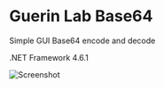 # Guerin Lab Base64
Simple GUI Base64 encode and decode
<p>.NET Framework 4.6.1</p>

![Screenshot](https://raw.githubusercontent.com/GuerinLab/Guerin-Lab-Base64/master/Demo.jpg)
